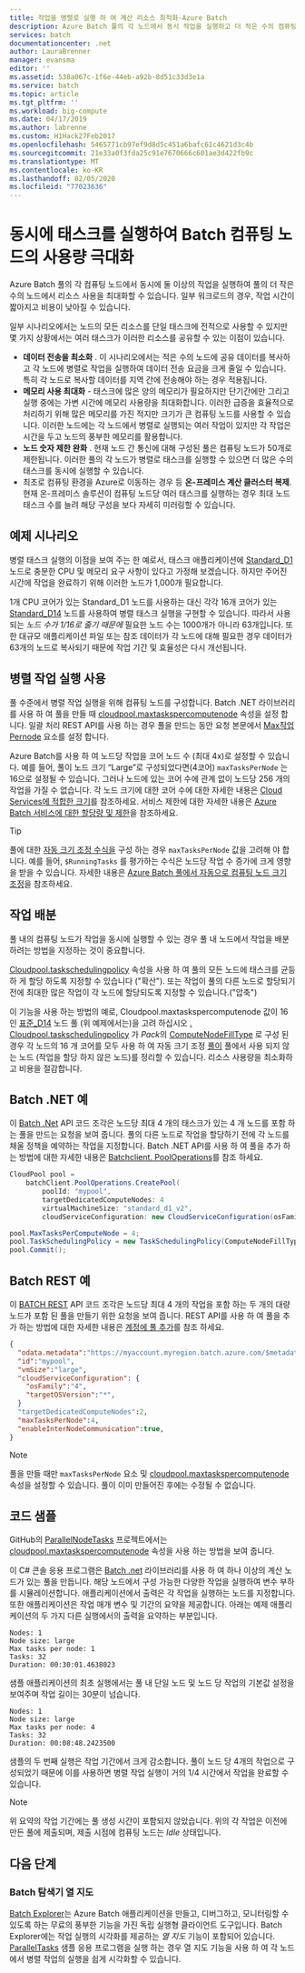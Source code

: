 ```yaml
---
title: 작업을 병렬로 실행 하 여 계산 리소스 최적화-Azure Batch
description: Azure Batch 풀의 각 노드에서 동시 작업을 실행하고 더 적은 수의 컴퓨팅 노드를 사용하여 효율성은 높이고 비용은 낮춥니다.
services: batch
documentationcenter: .net
author: LauraBrenner
manager: evansma
editor: ''
ms.assetid: 538a067c-1f6e-44eb-a92b-8d51c33d3e1a
ms.service: batch
ms.topic: article
ms.tgt_pltfrm: ''
ms.workload: big-compute
ms.date: 04/17/2019
ms.author: labrenne
ms.custom: H1Hack27Feb2017
ms.openlocfilehash: 5465771cb97ef9d8d5c451a6bafc61c4621d3c4b
ms.sourcegitcommit: 21e33a0f3fda25c91e7670666c601ae3d422fb9c
ms.translationtype: MT
ms.contentlocale: ko-KR
ms.lasthandoff: 02/05/2020
ms.locfileid: "77023636"
---
```

# <a name="run-tasks-concurrently-to-maximize-usage-of-batch-compute-nodes"></a>동시에 태스크를 실행하여 Batch 컴퓨팅 노드의 사용량 극대화 

Azure Batch 풀의 각 컴퓨팅 노드에서 동시에 둘 이상의 작업을 실행하여 풀의 더 작은 수의 노드에서 리소스 사용을 최대화할 수 있습니다. 일부 워크로드의 경우, 작업 시간이 짧아지고 비용이 낮아질 수 있습니다.

일부 시나리오에서는 노드의 모든 리소스를 단일 태스크에 전적으로 사용할 수 있지만 몇 가지 상황에서는 여러 태스크가 이러한 리소스를 공유할 수 있는 이점이 있습니다.

* **데이터 전송을 최소화** . 이 시나리오에서는 적은 수의 노드에 공유 데이터를 복사하고 각 노드에 병렬로 작업을 실행하여 데이터 전송 요금을 크게 줄일 수 있습니다. 특히 각 노드로 복사할 데이터를 지역 간에 전송해야 하는 경우 적용됩니다.
* **메모리 사용 최대화** - 태스크에 많은 양의 메모리가 필요하지만 단기간에만 그리고 실행 중에는 가변 시간에 메모리 사용량을 최대화합니다. 이러한 급증을 효율적으로 처리하기 위해 많은 메모리를 가진 적지만 크기가 큰 컴퓨팅 노드를 사용할 수 있습니다. 이러한 노드에는 각 노드에서 병렬로 실행되는 여러 작업이 있지만 각 작업은 시간을 두고 노드의 풍부한 메모리를 활용합니다.
* **노드 숫자 제한 완화** . 현재 노드 간 통신에 대해 구성된 풀은 컴퓨팅 노드가 50개로 제한됩니다. 이러한 풀의 각 노드가 병렬로 태스크를 실행할 수 있으면 더 많은 수의 태스크를 동시에 실행할 수 있습니다.
* 최초로 컴퓨팅 환경을 Azure로 이동하는 경우 등 **온-프레미스 계산 클러스터 복제**. 현재 온-프레미스 솔루션이 컴퓨팅 노드당 여러 태스크를 실행하는 경우 최대 노드 태스크 수를 늘려 해당 구성을 보다 자세히 미러링할 수 있습니다.

## <a name="example-scenario"></a>예제 시나리오
병렬 태스크 실행의 이점을 보여 주는 한 예로서, 태스크 애플리케이션에 [Standard\_D1](../cloud-services/cloud-services-sizes-specs.md) 노드로 충분한 CPU 및 메모리 요구 사항이 있다고 가정해 보겠습니다. 하지만 주어진 시간에 작업을 완료하기 위해 이러한 노드가 1,000개 필요합니다.

1개 CPU 코어가 있는 Standard\_D1 노드를 사용하는 대신 각각 16개 코어가 있는 [Standard\_D14](../cloud-services/cloud-services-sizes-specs.md) 노드를 사용하여 병렬 태스크 실행을 구현할 수 있습니다. 따라서 사용되는 *노드 수가 1/16로 줄기 때문에* 필요한 노드 수는 1000개가 아니라 63개입니다. 또한 대규모 애플리케이션 파일 또는 참조 데이터가 각 노드에 대해 필요한 경우 데이터가 63개의 노드로 복사되기 때문에 작업 기간 및 효율성은 다시 개선됩니다.

## <a name="enable-parallel-task-execution"></a>병렬 작업 실행 사용
풀 수준에서 병렬 작업 실행을 위해 컴퓨팅 노드를 구성합니다. Batch .NET 라이브러리를 사용 하 여 풀을 만들 때 [cloudpool.maxtaskspercomputenode][maxtasks_net] 속성을 설정 합니다. 일괄 처리 REST API를 사용 하는 경우 풀을 만드는 동안 요청 본문에서 [Max작업 Pernode][rest_addpool] 요소를 설정 합니다.

Azure Batch를 사용 하 여 노드당 작업을 코어 노드 수 (최대 4x)로 설정할 수 있습니다. 예를 들어, 풀이 노드 크기 “Large”로 구성되었다면(4코어) `maxTasksPerNode` 는 16으로 설정될 수 있습니다. 그러나 노드에 있는 코어 수에 관계 없이 노드당 256 개의 작업을 가질 수 없습니다. 각 노드 크기에 대한 코어 수에 대한 자세한 내용은 [Cloud Services에 적합한 크기](../cloud-services/cloud-services-sizes-specs.md)를 참조하세요. 서비스 제한에 대한 자세한 내용은 [Azure Batch 서비스에 대한 할당량 및 제한](batch-quota-limit.md)을 참조하세요.

> [!TIP]
> 풀에 대한 [자동 크기 조정 수식을][enable_autoscaling] 구성 하는 경우 `maxTasksPerNode` 값을 고려해 야 합니다. 예를 들어, `$RunningTasks` 를 평가하는 수식은 노드당 작업 수 증가에 크게 영향을 받을 수 있습니다. 자세한 내용은 [Azure Batch 풀에서 자동으로 컴퓨팅 노드 크기 조정](batch-automatic-scaling.md)을 참조하세요.
>
>

## <a name="distribution-of-tasks"></a>작업 배분
풀 내의 컴퓨팅 노드가 작업을 동시에 실행할 수 있는 경우 풀 내 노드에서 작업을 배분하려는 방법을 지정하는 것이 중요합니다.

[Cloudpool.taskschedulingpolicy][task_schedule] 속성을 사용 하 여 풀의 모든 노드에 태스크를 균등 하 게 할당 하도록 지정할 수 있습니다 ("확산"). 또는 작업이 풀의 다른 노드로 할당되기 전에 최대한 많은 작업이 각 노드에 할당되도록 지정할 수 있습니다.("압축")

이 기능을 사용 하는 방법의 예로, Cloudpool.maxtaskspercomputenode 값이 16 인 [표준\_D14](../cloud-services/cloud-services-sizes-specs.md) 노드 풀 (위 예제에서는)을 고려 하십시오 [.][maxtasks_net] [Cloudpool.taskschedulingpolicy][task_schedule] 가 *Pack*의 [ComputeNodeFillType][fill_type] 로 구성 된 경우 각 노드의 16 개 코어를 모두 사용 하 여 자동 크기 조정 [풀이](batch-automatic-scaling.md) 풀에서 사용 되지 않는 노드 (작업을 할당 하지 않은 노드)를 정리할 수 있습니다. 리소스 사용량을 최소화하고 비용을 절감합니다.

## <a name="batch-net-example"></a>Batch .NET 예
이 [Batch .Net][api_net] API 코드 조각은 노드당 최대 4 개의 태스크가 있는 4 개 노드를 포함 하는 풀을 만드는 요청을 보여 줍니다. 풀의 다른 노드로 작업을 할당하기 전에 각 노드를 채울 정책을 예약하는 작업을 지정합니다. Batch .NET API를 사용 하 여 풀을 추가 하는 방법에 대한 자세한 내용은 [Batchclient. PoolOperations][poolcreate_net]를 참조 하세요.

```csharp
CloudPool pool =
    batchClient.PoolOperations.CreatePool(
        poolId: "mypool",
        targetDedicatedComputeNodes: 4
        virtualMachineSize: "standard_d1_v2",
        cloudServiceConfiguration: new CloudServiceConfiguration(osFamily: "5"));

pool.MaxTasksPerComputeNode = 4;
pool.TaskSchedulingPolicy = new TaskSchedulingPolicy(ComputeNodeFillType.Pack);
pool.Commit();
```

## <a name="batch-rest-example"></a>Batch REST 예
이 [BATCH REST][api_rest] API 코드 조각은 노드당 최대 4 개의 작업을 포함 하는 두 개의 대량 노드가 포함 된 풀을 만들기 위한 요청을 보여 줍니다. REST API를 사용 하 여 풀을 추가 하는 방법에 대한 자세한 내용은 [계정에 풀 추가][rest_addpool]를 참조 하세요.

```json
{
  "odata.metadata":"https://myaccount.myregion.batch.azure.com/$metadata#pools/@Element",
  "id":"mypool",
  "vmSize":"large",
  "cloudServiceConfiguration": {
    "osFamily":"4",
    "targetOSVersion":"*",
  }
  "targetDedicatedComputeNodes":2,
  "maxTasksPerNode":4,
  "enableInterNodeCommunication":true,
}
```

> [!NOTE]
> 풀을 만들 때만 `maxTasksPerNode` 요소 및 [cloudpool.maxtaskspercomputenode][maxtasks_net] 속성을 설정할 수 있습니다. 풀이 이미 만들어진 후에는 수정될 수 없습니다.
>
>

## <a name="code-sample"></a>코드 샘플
GitHub의 [ParallelNodeTasks][parallel_tasks_sample] 프로젝트에서는 [cloudpool.maxtaskspercomputenode][maxtasks_net] 속성을 사용 하는 방법을 보여 줍니다.

이 C# 콘솔 응용 프로그램은 [Batch .net][api_net] 라이브러리를 사용 하 여 하나 이상의 계산 노드가 있는 풀을 만듭니다. 해당 노드에서 구성 가능한 다양한 작업을 실행하여 변수 부하를 시뮬레이션합니다. 애플리케이션에서 출력은 각 작업을 실행하는 노드를 지정합니다. 또한 애플리케이션은 작업 매개 변수 및 기간의 요약을 제공합니다. 아래는 예제 애플리케이션의 두 가지 다른 실행에서의 출력을 요약하는 부분입니다.

```
Nodes: 1
Node size: large
Max tasks per node: 1
Tasks: 32
Duration: 00:30:01.4638023
```

샘플 애플리케이션의 최초 실행에서는 풀 내 단일 노드 및 노드 당 작업의 기본값 설정을 보여주며 작업 길이는 30분이 넘습니다.

```
Nodes: 1
Node size: large
Max tasks per node: 4
Tasks: 32
Duration: 00:08:48.2423500
```

샘플의 두 번째 실행은 작업 기간에서 크게 감소합니다. 풀이 노드 당 4개의 작업으로 구성되었기 때문에 이를 사용하면 병렬 작업 실행이 거의 1/4 시간에서 작업을 완료할 수 있습니다.

> [!NOTE]
> 위 요약의 작업 기간에는 풀 생성 시간이 포함되지 않았습니다. 위의 각 작업은 이전에 만든 풀에 제출되며, 제출 시점에 컴퓨팅 노드는 *Idle* 상태입니다.
>
>

## <a name="next-steps"></a>다음 단계
### <a name="batch-explorer-heat-map"></a>Batch 탐색기 열 지도
[Batch Explorer][batch_labs]는 Azure Batch 애플리케이션을 만들고, 디버그하고, 모니터링할 수 있도록 하는 무료의 풍부한 기능을 가진 독립 실행형 클라이언트 도구입니다. Batch Explorer에는 작업 실행의 시각화를 제공하는 *열 지도* 기능이 포함되어 있습니다. [ParallelTasks][parallel_tasks_sample] 샘플 응용 프로그램을 실행 하는 경우 열 지도 기능을 사용 하 여 각 노드에서 병렬 작업의 실행을 쉽게 시각화할 수 있습니다.


[api_net]: https://msdn.microsoft.com/library/azure/mt348682.aspx
[api_rest]: https://msdn.microsoft.com/library/azure/dn820158.aspx
[batch_labs]: https://azure.github.io/BatchExplorer/
[cloudpool]: https://msdn.microsoft.com/library/azure/microsoft.azure.batch.cloudpool.aspx
[enable_autoscaling]: https://msdn.microsoft.com/library/azure/dn820173.aspx
[fill_type]: https://msdn.microsoft.com/library/microsoft.azure.batch.common.computenodefilltype.aspx
[github_samples]: https://github.com/Azure/azure-batch-samples
[maxtasks_net]: https://msdn.microsoft.com/library/azure/microsoft.azure.batch.cloudpool.maxtaskspercomputenode.aspx
[rest_addpool]: https://msdn.microsoft.com/library/azure/dn820174.aspx
[parallel_tasks_sample]: https://github.com/Azure/azure-batch-samples/tree/master/CSharp/ArticleProjects/ParallelTasks
[poolcreate_net]: https://msdn.microsoft.com/library/azure/microsoft.azure.batch.pooloperations.createpool.aspx
[task_schedule]: https://msdn.microsoft.com/library/microsoft.azure.batch.cloudpool.taskschedulingpolicy.aspx

